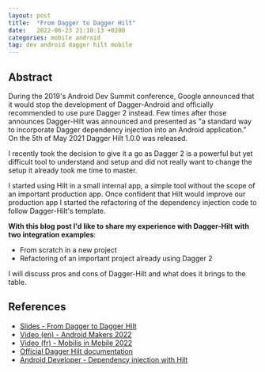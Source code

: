 ```yaml
---
layout: post
title:  "From Dagger to Dagger Hilt"
date:   2022-06-23 21:10:13 +0200
categories: mobile android
tag: dev android dagger hilt mobile
---
```


## Abstract

During the 2019's Android Dev Summit conference, Google announced that it would stop the development of Dagger-Android and officially recommended to use pure Dagger 2 instead. Few times after those announces Dagger-Hilt was announced and presented as "a standard way to incorporate Dagger dependency injection into an Android application." On the 5th of May 2021 Dagger Hilt 1.0.0 was released. 

I recently took the decision to give it a go as Dagger 2 is a powerful but yet difficult tool to understand and setup and did not really want to change the setup it already took me time to master. 

I started using Hilt in a small internal app, a simple tool without the scope of an important production app. Once confident that Hilt would improve our production app I started the refactoring of the dependency injection code to follow Dagger-Hilt's template. 

**With this blog post I'd like to share my experience with Dagger-Hilt with two integration examples**: 
  
  * From scratch in a new project 
  * Refactoring of an important project already using Dagger 2 

I will discuss pros and cons of Dagger-Hilt and what does it brings to the table. 

## References

  * [Slides - From Dagger to Dagger Hilt](https://speakerdeck.com/robincaroff/from-dagger-to-dagger-hilt)
  * [Video (en) - Android Makers 2022](https://youtu.be/CYyWHY3jmDQ)
  * [Video (fr) - Mobilis in Mobile 2022](https://youtu.be/w6c3K_Rw7zw)
  * [Official Dagger Hilt documentation](https://dagger.dev/hilt/)
  * [Android Developer - Dependency injection with Hilt](https://developer.android.com/training/dependency-injection/hilt-android)